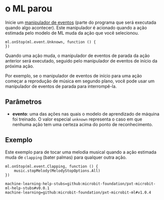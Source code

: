 # o ML parou

Inicie um [manipulador de eventos](/reference/event-handler) (parte do programa que será executada quando algo acontecer). Este manipulador é acionado quando a ação estimada pelo modelo de ML muda da ação que você selecionou.

```sig
ml.onStop(ml.event.Unknown, function () {
})
```

Quando uma ação muda, o manipulador de eventos de parada da ação anterior será executado, seguido pelo manipulador de eventos de início da próxima ação.

Por exemplo, se o manipulador de eventos de início para uma ação começar a reprodução de música em segundo plano, você pode usar um manipulador de eventos de parada para interrompê-la.

## Parâmetros

- **evento**: uma das ações nas quais o modelo de aprendizado de máquina foi treinado. O valor especial `unknown` representa o caso em que nenhuma ação tem uma certeza acima do ponto de reconhecimento.

## Exemplo

Este exemplo para de tocar uma melodia musical quando a ação estimada muda de `clapping` (bater palmas) para qualquer outra ação.

```blocks
ml.onStop(ml.event.Clapping, function () {
    music.stopMelody(MelodyStopOptions.All)
})
```

```package
machine-learning-help-stubs=github:microbit-foundation/pxt-microbit-ml-help-stubs#v0.0.1
machine-learning=github:microbit-foundation/pxt-microbit-ml#v1.0.4
```
